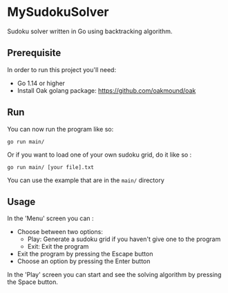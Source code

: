 # MySudokuSolver
Sudoku solver written in Go using backtracking algorithm.

## Prerequisite

In order to run this project you'll need:

* Go 1.14 or higher
* Install Oak golang package: https://github.com/oakmound/oak

## Run

You can now run the program like so:

`go run main/`

Or if you want to load one of your own sudoku grid, do it like so :

`go run main/ [your file].txt`

You can use the example that are in the `main/` directory

## Usage

In the 'Menu' screen you can :

* Choose between two options:
    * Play: Generate a sudoku grid if you haven't give one to the program
    * Exit: Exit the program
* Exit the program by pressing the Escape button
* Choose an option by pressing the Enter button

In the 'Play' screen you can start and see the solving algorithm by pressing the Space button.